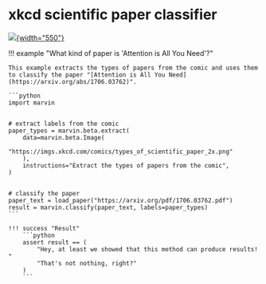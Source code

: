 # xkcd scientific paper classifier

[![](https://imgs.xkcd.com/comics/types_of_scientific_paper_2x.png){width="550"}](https://xkcd.com/2456/)


!!! example "What kind of paper is 'Attention is All You Need'?"

    This example extracts the types of papers from the comic and uses them to classify the paper "[Attention is All You Need](https://arxiv.org/abs/1706.03762)".

    ```python
    import marvin


    # extract labels from the comic
    paper_types = marvin.beta.extract(
        data=marvin.beta.Image(
            "https://imgs.xkcd.com/comics/types_of_scientific_paper_2x.png"
        ), 
        instructions="Extract the types of papers from the comic",
    )

    
    # classify the paper
    paper_text = load_paper("https://arxiv.org/pdf/1706.03762.pdf")
    result = marvin.classify(paper_text, labels=paper_types)
    ```

    !!! success "Result"
        ```python
        assert result == (
            "Hey, at least we showed that this method can produce results! "
            "That's not nothing, right?"
        )
        ```
